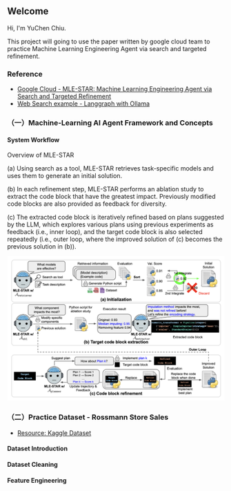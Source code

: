 ## Welcome 
Hi, I'm YuChen Chiu. 

This project will going to use the paper written by google cloud team to practice Machine Learning Engineering Agent via search and targeted refinement.

### Reference
* [Google Cloud - MLE-STAR: Machine Learning Engineering Agent via Search and Targeted Refinement](https://arxiv.org/abs/2506.15692v3) 
* [Web Search example - Langgraph with Ollama](https://github.com/john-adeojo/graph_websearch_agent)

### （一）Machine‑Learning AI Agent Framework and Concepts

#### System Workflow

Overview of MLE-STAR

(a) Using search as a tool, MLE-STAR retrieves task-specific models
and uses them to generate an initial solution. 

(b) In each refinement step, MLE-STAR performs an ablation study to extract the code block that have the greatest impact. Previously modified code blocks are also provided as feedback for diversity. 

(c) The extracted code block is iteratively refined based on
plans suggested by the LLM, which explores various plans using previous experiments as feedback
(i.e., inner loop), and the target code block is also selected repeatedly (i.e., outer loop, where the
improved solution of (c) becomes the previous solution in (b)).

<img src="images/MLE-Agent Workflow.png" alt="image" width="600"/>



###  （二）Practice Dataset - Rossmann Store Sales

* [Resource: Kaggle Dataset](https://www.kaggle.com/competitions/rossmann-store-sales/)

#### Dataset Introduction

#### Dataset Cleaning

#### Feature Engineering

